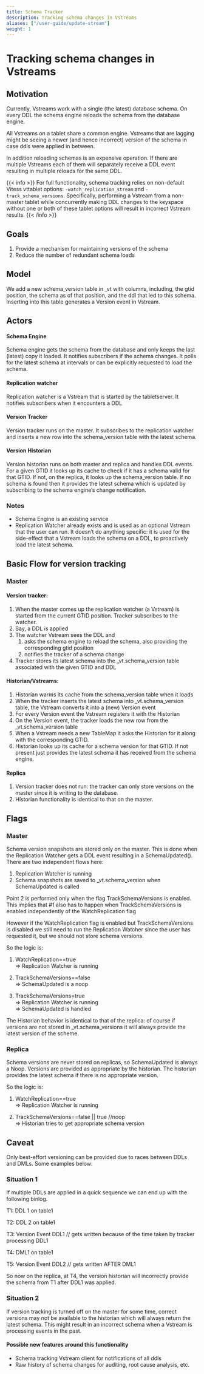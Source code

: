 ```yaml
---
title: Schema Tracker
description: Tracking schema changes in Vstreams
aliases: ["/user-guide/update-stream"]
weight: 1
---
```


# Tracking schema changes in Vstreams

## Motivation

Currently, Vstreams work with a single (the latest) database schema. On every DDL the schema engine reloads the schema from the database engine.

All Vstreams on a tablet share a common engine. Vstreams that are lagging might be seeing a newer (and hence incorrect) version of the schema in case ddls were applied in between.

In addition reloading schemas is an expensive operation. If there are multiple Vstreams each of them will separately receive a DDL event resulting in multiple reloads for the same DDL.

{{< info >}}
For full functionality, schema tracking relies on non-default Vitess vttablet options: `-watch_replication_stream` and `-track_schema_versions`. Specifically, performing a Vstream from a non-master tablet while concurrently making DDL changes to the keyspace without one or both of these tablet options will result in incorrect Vstream results.
{{< /info >}}

## Goals

1. Provide a mechanism for maintaining versions of the schema
2. Reduce the number of redundant schema loads

## Model

We add a new schema_version table in \_vt with columns, including, the gtid position, the schema as of that position, and the ddl that led to this schema. Inserting into this table generates a Version event in Vstream.

## Actors

#### Schema Engine

Schema engine gets the schema from the database and only keeps the last (latest) copy it loaded. It notifies subscribers if the schema changes. It polls for the latest schema at intervals or can be explicitly requested to load the schema.

#### Replication watcher

Replication watcher is a Vstream that is started by the tabletserver. It notifies subscribers when it encounters a DDL

#### Version Tracker

Version tracker runs on the master. It subscribes to the replication watcher and inserts a new row into the schema_version table with the latest schema.

#### Version Historian

Version historian runs on both master and replica and handles DDL events. For a given GTID it looks up its cache to check if it has a schema valid for that GTID. If not, on the replica, it looks up the schema_version table. If no schema is found then it provides the latest schema which is updated by subscribing to the schema engine’s change notification.

### Notes

- Schema Engine is an existing service
- Replication Watcher already exists and is used as an optional Vstream that the user can run. It doesn’t do anything specific: it is used for the side-effect that a Vstream loads the schema on a DDL, to proactively load the latest schema.

## Basic Flow for version tracking

### Master

#### Version tracker:

1. When the master comes up the replication watcher (a Vstream) is started from the current GTID position. Tracker subscribes to the watcher.
1. Say, a DDL is applied
1. The watcher Vstream sees the DDL and
   1. asks the schema engine to reload the schema, also providing the corresponding gtid position
   2. notifies the tracker of a schema change
1. Tracker stores its latest schema into the \_vt.schema_version table associated with the given GTID and DDL

#### Historian/Vstreams:

1. Historian warms its cache from the schema_version table when it loads
2. When the tracker inserts the latest schema into \_vt.schema_version table, the Vstream converts it into a (new) Version event
3. For every Version event the Vstream registers it with the Historian
4. On the Version event, the tracker loads the new row from the \_vt.schema_version table
5. When a Vstream needs a new TableMap it asks the Historian for it along with the corresponding GTID.
6. Historian looks up its cache for a schema version for that GTID. If not present just provides the latest schema it has received from the schema engine.

#### Replica

1. Version tracker does not run: the tracker can only store versions on the master since it is writing to the database.
2. Historian functionality is identical to that on the master.

## Flags

### Master

Schema version snapshots are stored only on the master. This is done when the Replication Watcher gets a DDL event resulting in a SchemaUpdated(). There are two independent flows here:

1. Replication Watcher is running
2. Schema snapshots are saved to \_vt.schema_version when SchemaUpdated is called

Point 2 is performed only when the flag TrackSchemaVersions is enabled. This implies that #1 also has to happen when TrackSchemaVersions is enabled independently of the WatchReplication flag

However if the WatchReplication flag is enabled but TrackSchemaVersions is disabled we still need to run the Replication Watcher since the user has requested it, but we should not store schema versions.

So the logic is:

1. WatchReplication==true \
   => Replication Watcher is running

2. TrackSchemaVersions==false  
   => SchemaUpdated is a noop

3. TrackSchemaVersions=true  
   => Replication Watcher is running \
   => SchemaUpdated is handled

The Historian behavior is identical to that of the replica: of course if versions are not stored in \_vt.schema_versions it will always provide the latest version of the scheme.

### Replica

Schema versions are never stored on replicas, so SchemaUpdated is always a Noop. Versions are provided as appropriate by the historian. The historian provides the latest schema if there is no appropriate version.

So the logic is:

1. WatchReplication==true \
   => Replication Watcher is running

2. TrackSchemaVersions==false || true //noop \
   => Historian tries to get appropriate schema version

## Caveat

Only best-effort versioning can be provided due to races between DDLs and DMLs. Some examples below:

### Situation 1

If multiple DDLs are applied in a quick sequence we can end up with the following binlog.

T1: DDL 1 on table1

T2: DDL 2 on table1

T3: Version Event DDL1 // gets written because of the time taken by tracker processing DDL1

T4: DML1 on table1

T5: Version Event DDL2 // gets written AFTER DML1

So now on the replica, at T4, the version historian will incorrectly provide the schema from T1 after DDL1 was applied.

### Situation 2

If version tracking is turned off on the master for some time, correct versions may not be available to the historian which will always return the latest schema. This might result in an incorrect schema when a Vstream is processing events in the past.

#### Possible new features around this functionality

- Schema tracking Vstream client for notifications of all ddls
- Raw history of schema changes for auditing, root cause analysis, etc.
